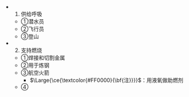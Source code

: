 -
  1. 供给呼吸
	- ①潜水员
	- ②飞行员
	- ③登山
-
  2. 支持燃烧
	- ①焊接和切割金属
	- ②用于炼钢
	- ③航空火箭
		- $\Large{\ce{\textcolor{#FF0000}{\bf{注}}}}$：用液氧做助燃剂
	- ④